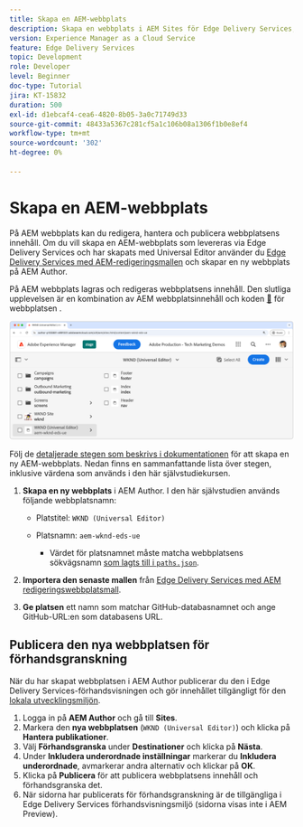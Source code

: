 ```yaml
---
title: Skapa en AEM-webbplats
description: Skapa en webbplats i AEM Sites för Edge Delivery Services, som kan redigeras med den universella redigeraren.
version: Experience Manager as a Cloud Service
feature: Edge Delivery Services
topic: Development
role: Developer
level: Beginner
doc-type: Tutorial
jira: KT-15832
duration: 500
exl-id: d1ebcaf4-cea6-4820-8b05-3a0c71749d33
source-git-commit: 48433a5367c281cf5a1c106b08a1306f1b0e8ef4
workflow-type: tm+mt
source-wordcount: '302'
ht-degree: 0%

---
```


# Skapa en AEM-webbplats

På AEM webbplats kan du redigera, hantera och publicera webbplatsens innehåll. Om du vill skapa en AEM-webbplats som levereras via Edge Delivery Services och har skapats med Universal Editor använder du [Edge Delivery Services med AEM-redigeringsmallen](https://github.com/adobe-rnd/aem-boilerplate-xwalk/releases) och skapar en ny webbplats på AEM Author.

På AEM webbplats lagras och redigeras webbplatsens innehåll. Den slutliga upplevelsen är en kombination av AEM webbplatsinnehåll och koden [&#128279;](./1-new-code-project.md) för webbplatsen .

![Ny AEM-webbplats för Edge Delivery Services och Universal Editor](./assets/2-new-aem-site/new-site.png)

Följ de [detaljerade stegen som beskrivs i dokumentationen](https://experienceleague.adobe.com/sv/docs/experience-manager-cloud-service/content/edge-delivery/wysiwyg-authoring/edge-dev-getting-started#create-aem-site) för att skapa en ny AEM-webbplats.  Nedan finns en sammanfattande lista över stegen, inklusive värdena som används i den här självstudiekursen.
1. **Skapa en ny webbplats** i AEM Author. I den här självstudien används följande webbplatsnamn:
   * Platstitel: `WKND (Universal Editor)`
   * Platsnamn: `aem-wknd-eds-ue`

      * Värdet för platsnamnet måste matcha webbplatsens sökvägsnamn [ som lagts till i `paths.json`](https://experienceleague.adobe.com/sv/docs/experience-manager-cloud-service/content/edge-delivery/wysiwyg-authoring/path-mapping).

2. **Importera den senaste mallen** från [Edge Delivery Services med AEM redigeringswebbplatsmall](https://github.com/adobe-rnd/aem-boilerplate-xwalk/releases).
3. **Ge platsen** ett namn som matchar GitHub-databasnamnet och ange GitHub-URL:en som databasens URL.

## Publicera den nya webbplatsen för förhandsgranskning

När du har skapat webbplatsen i AEM Author publicerar du den i Edge Delivery Services-förhandsvisningen och gör innehållet tillgängligt för den [lokala utvecklingsmiljön](./3-local-development-environment.md).

1. Logga in på **AEM Author** och gå till **Sites**.
2. Markera den **nya webbplatsen** (`WKND (Universal Editor)`) och klicka på **Hantera publikationer**.
3. Välj **Förhandsgranska** under **Destinationer** och klicka på **Nästa**.
4. Under **Inkludera underordnade inställningar** markerar du **Inkludera underordnade**, avmarkerar andra alternativ och klickar på **OK**.
5. Klicka på **Publicera** för att publicera webbplatsens innehåll och förhandsgranska det.
6. När sidorna har publicerats för förhandsgranskning är de tillgängliga i Edge Delivery Services förhandsvisningsmiljö (sidorna visas inte i AEM Preview).
